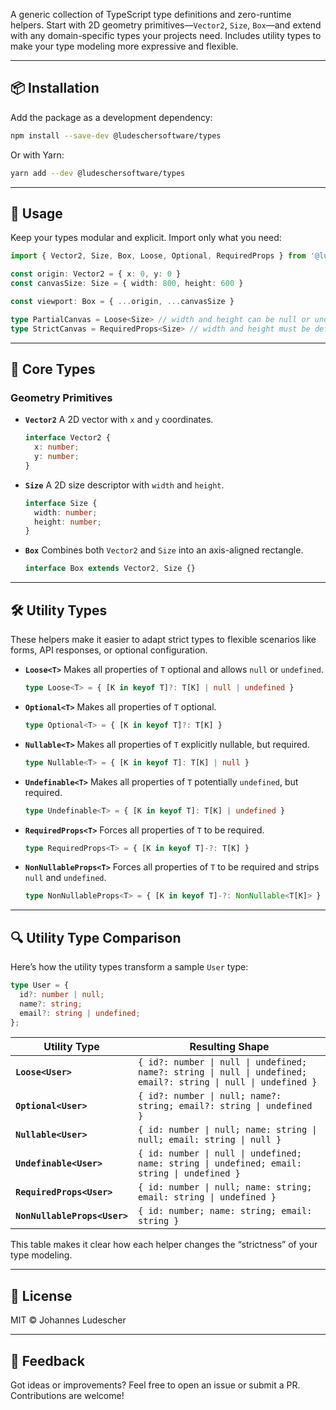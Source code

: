 A generic collection of TypeScript type definitions and zero-runtime helpers. Start with 2D geometry primitives—`Vector2`, `Size`, `Box`—and extend with any domain-specific types your projects need. Includes utility types to make your type modeling more expressive and flexible.

---

## 📦 Installation

Add the package as a development dependency:

```bash
npm install --save-dev @ludeschersoftware/types
```

Or with Yarn:

```bash
yarn add --dev @ludeschersoftware/types
```

---

## 🔧 Usage

Keep your types modular and explicit. Import only what you need:

```ts
import { Vector2, Size, Box, Loose, Optional, RequiredProps } from '@ludeschersoftware/types'

const origin: Vector2 = { x: 0, y: 0 }
const canvasSize: Size = { width: 800, height: 600 }

const viewport: Box = { ...origin, ...canvasSize }

type PartialCanvas = Loose<Size> // width and height can be null or undefined
type StrictCanvas = RequiredProps<Size> // width and height must be defined
```

---

## 📐 Core Types

### Geometry Primitives

* **`Vector2`**
  A 2D vector with `x` and `y` coordinates.

  ```ts
  interface Vector2 {
    x: number;
    y: number;
  }
  ```

* **`Size`**
  A 2D size descriptor with `width` and `height`.

  ```ts
  interface Size {
    width: number;
    height: number;
  }
  ```

* **`Box`**
  Combines both `Vector2` and `Size` into an axis-aligned rectangle.

  ```ts
  interface Box extends Vector2, Size {}
  ```

---

## 🛠️ Utility Types

These helpers make it easier to adapt strict types to flexible scenarios like forms, API responses, or optional configuration.

* **`Loose<T>`**
  Makes all properties of `T` optional and allows `null` or `undefined`.

  ```ts
  type Loose<T> = { [K in keyof T]?: T[K] | null | undefined }
  ```

* **`Optional<T>`**
  Makes all properties of `T` optional.

  ```ts
  type Optional<T> = { [K in keyof T]?: T[K] }
  ```

* **`Nullable<T>`**
  Makes all properties of `T` explicitly nullable, but required.

  ```ts
  type Nullable<T> = { [K in keyof T]: T[K] | null }
  ```

* **`Undefinable<T>`**
  Makes all properties of `T` potentially `undefined`, but required.

  ```ts
  type Undefinable<T> = { [K in keyof T]: T[K] | undefined }
  ```

* **`RequiredProps<T>`**
  Forces all properties of `T` to be required.

  ```ts
  type RequiredProps<T> = { [K in keyof T]-?: T[K] }
  ```

* **`NonNullableProps<T>`**
  Forces all properties of `T` to be required and strips `null` and `undefined`.

  ```ts
  type NonNullableProps<T> = { [K in keyof T]-?: NonNullable<T[K]> }
  ```

---

## 🔍 Utility Type Comparison

Here’s how the utility types transform a sample `User` type:

```ts
type User = {
  id?: number | null;
  name?: string;
  email?: string | undefined;
};
```

| Utility Type                 | Resulting Shape                                                                                                 |
| ---------------------------- | --------------------------------------------------------------------------------------------------------------- |
| **`Loose<User>`**            | `{ id?: number \| null \| undefined; name?: string \| null \| undefined; email?: string \| null \| undefined }` |
| **`Optional<User>`**         | `{ id?: number \| null; name?: string; email?: string \| undefined }`                                           |
| **`Nullable<User>`**         | `{ id: number \| null; name: string \| null; email: string \| null }`                                           |
| **`Undefinable<User>`**      | `{ id: number \| null \| undefined; name: string \| undefined; email: string \| undefined }`                    |
| **`RequiredProps<User>`**    | `{ id: number \| null; name: string; email: string \| undefined }`                                              |
| **`NonNullableProps<User>`** | `{ id: number; name: string; email: string }`                                                                   |

This table makes it clear how each helper changes the “strictness” of your type modeling.

---

## 🧼 License

MIT © Johannes Ludescher

---

## 💬 Feedback

Got ideas or improvements? Feel free to open an issue or submit a PR. Contributions are welcome!